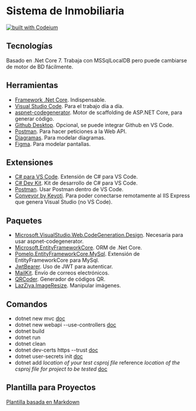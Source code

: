 # Sistema de Inmobiliaria  
[![built with Codeium](https://codeium.com/badges/main)](https://codeium.com)

## Tecnologías  
Basado en .Net Core 7. Trabaja con MSSqlLocalDB pero puede cambiarse de motor de BD fácilmente.

## Herramientas  
- [Framework .Net Core](https://dotnet.microsoft.com/download). Indispensable.
- [Visual Studio Code](https://code.visualstudio.com/download). Para el trabajo día a día.
- [aspnet-codegenerator](https://learn.microsoft.com/es-mx/aspnet/core/fundamentals/tools/dotnet-aspnet-codegenerator). Motor de scaffolding de ASP.NET Core, para generar código.
- [Github Desktop](https://desktop.github.com/). Opcional, se puede integrar Github en VS Code.
- [Postman](https://www.postman.com/downloads/). Para hacer peticiones a la Web API.
- [Diagramas](https://app.diagrams.net/). Para modelar diagramas.
- [Figma](https://www.figma.com/). Para modelar pantallas.

## Extensiones  
- [C# para VS Code](https://marketplace.visualstudio.com/items?itemName=ms-dotnettools.csharp). Extensión de C# para VS Code.
- [C# Dev Kit](https://marketplace.visualstudio.com/items?itemName=ms-dotnettools.csdevkit). Kit de desarrollo de C# para VS Code.
- [Postman](https://marketplace.visualstudio.com/items?itemName=Postman.postman-for-vscode). Usar Postman dentro de VS Code.
- [Conveyor by Keyoti](https://marketplace.visualstudio.com/items?itemName=vs-publisher-1448185.ConveyorbyKeyoti). Para poder conectarse remotamente al IIS Express que genera Visual Studio (no VS Code).

## Paquetes  
- [Microsoft.VisualStudio.Web.CodeGeneration.Design](https://www.nuget.org/packages/Microsoft.VisualStudio.Web.CodeGeneration.Design). Necesaria para usar aspnet-codegenerator.
- [Microsoft.EntityFrameworkCore](https://www.nuget.org/packages/Microsoft.EntityFrameworkCore). ORM de .Net Core.
- [Pomelo.EntityFrameworkCore.MySql](https://www.nuget.org/packages/Pomelo.EntityFrameworkCore.MySql). Extensión de EntityFrameworkCore para MySql.
- [JwtBearer](https://www.nuget.org/packages/Microsoft.AspNetCore.Authentication.JwtBearer). Uso de JWT para autenticar.
- [MailKit](nuget.org/packages/MailKit). Envío de correos electrónicos.
- [QRCoder](nuget.org/packages/QRCoder). Generador de códigos QR.
- [LazZiya.ImageResize](https://www.nuget.org/packages/LazZiya.ImageResize). Manipular imágenes.

## Comandos
- dotnet new mvc [doc](https://learn.microsoft.com/es-es/dotnet/core/tools/dotnet-new-sdk-templates#web-options)
- dotnet new webapi --use-controllers [doc](https://learn.microsoft.com/es-es/dotnet/core/tools/dotnet-new-sdk-templates#webapi)
- dotnet build
- dotnet run
- dotnet clean
- dotnet dev-certs https --trust [doc](https://learn.microsoft.com/en-us/dotnet/core/tools/dotnet-dev-certs)
- dotnet user-secrets init [doc](https://learn.microsoft.com/es-mx/aspnet/core/security/app-secrets)
- dotnet add *location of your test csproj file* reference *location of the csproj file for project to be tested* [doc](https://code.visualstudio.com/docs/csharp/testing)

## Plantilla para Proyectos
[Plantilla basada en Markdown](https://hackmd.io/@nttUoarcRQOCiYt3qgy_SQ/plantilla_proyecto)
